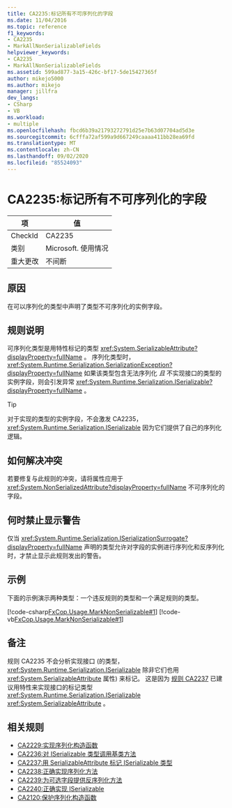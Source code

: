 ```yaml
---
title: CA2235:标记所有不可序列化的字段
ms.date: 11/04/2016
ms.topic: reference
f1_keywords:
- CA2235
- MarkAllNonSerializableFields
helpviewer_keywords:
- CA2235
- MarkAllNonSerializableFields
ms.assetid: 599ad877-3a15-426c-bf17-5de15427365f
author: mikejo5000
ms.author: mikejo
manager: jillfra
dev_langs:
- CSharp
- VB
ms.workload:
- multiple
ms.openlocfilehash: fbcd6b39a21793272791d25e7b63d07704ad5d3e
ms.sourcegitcommit: 6cfffa72af599a9d667249caaaa411bb28ea69fd
ms.translationtype: MT
ms.contentlocale: zh-CN
ms.lasthandoff: 09/02/2020
ms.locfileid: "85524093"
---
```

# <a name="ca2235-mark-all-non-serializable-fields"></a>CA2235:标记所有不可序列化的字段

|项|值|
|-|-|
|CheckId|CA2235|
|类别|Microsoft. 使用情况|
|重大更改|不间断|

## <a name="cause"></a>原因

在可以序列化的类型中声明了类型不可序列化的实例字段。

## <a name="rule-description"></a>规则说明

可序列化类型是用特性标记的类型 <xref:System.SerializableAttribute?displayProperty=fullName> 。 序列化类型时， <xref:System.Runtime.Serialization.SerializationException?displayProperty=fullName> 如果该类型包含无法序列化 *且* 不实现接口的类型的实例字段，则会引发异常 <xref:System.Runtime.Serialization.ISerializable?displayProperty=fullName> 。

> [!TIP]
> 对于实现的类型的实例字段，不会激发 CA2235， <xref:System.Runtime.Serialization.ISerializable> 因为它们提供了自己的序列化逻辑。

## <a name="how-to-fix-violations"></a>如何解决冲突

若要修复与此规则的冲突，请将属性应用于 <xref:System.NonSerializedAttribute?displayProperty=fullName> 不可序列化的字段。

## <a name="when-to-suppress-warnings"></a>何时禁止显示警告

仅当 <xref:System.Runtime.Serialization.ISerializationSurrogate?displayProperty=fullName> 声明的类型允许对字段的实例进行序列化和反序列化时，才禁止显示此规则发出的警告。

## <a name="example"></a>示例

下面的示例演示两种类型：一个违反规则的类型和一个满足规则的类型。

[!code-csharp[FxCop.Usage.MarkNonSerializable#1](../code-quality/codesnippet/CSharp/ca2235-mark-all-non-serializable-fields_1.cs)]
[!code-vb[FxCop.Usage.MarkNonSerializable#1](../code-quality/codesnippet/VisualBasic/ca2235-mark-all-non-serializable-fields_1.vb)]

## <a name="remarks"></a>备注

规则 CA2235 不会分析实现接口 (的类型， <xref:System.Runtime.Serialization.ISerializable> 除非它们也用 <xref:System.SerializableAttribute> 属性) 来标记。 这是因为 [规则 CA2237](../code-quality/ca2237.md) 已建议用特性来实现接口的标记类型 <xref:System.Runtime.Serialization.ISerializable> <xref:System.SerializableAttribute> 。

## <a name="related-rules"></a>相关规则

- [CA2229:实现序列化构造函数](../code-quality/ca2229.md)
- [CA2236:对 ISerializable 类型调用基类方法](../code-quality/ca2236.md)
- [CA2237:用 SerializableAttribute 标记 ISerializable 类型](../code-quality/ca2237.md)
- [CA2238:正确实现序列化方法](../code-quality/ca2238.md)
- [CA2239:为可选字段提供反序列化方法](../code-quality/ca2239.md)
- [CA2240:正确实现 ISerializable](../code-quality/ca2240.md)
- [CA2120:保护序列化构造函数](../code-quality/ca2120.md)

